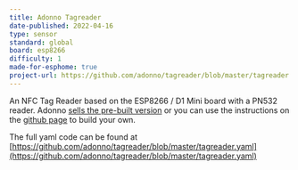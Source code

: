 ```yaml
---
title: Adonno Tagreader
date-published: 2022-04-16
type: sensor
standard: global
board: esp8266
difficulty: 1
made-for-esphome: true
project-url: https://github.com/adonno/tagreader/blob/master/tagreader.yaml
---
```


An NFC Tag Reader based on the ESP8266 / D1 Mini board with a PN532 reader. Adonno
[sells the pre-built version](https://shop.adonno.com/collections/frontpage/products/tag-reader-sandwitch-version) or
you can use the instructions on the [github page](https://github.com/adonno/tagreader) to build your own.

The full yaml code can be found at
[https://github.com/adonno/tagreader/blob/master/tagreader.yaml](https://github.com/adonno/tagreader/blob/master/tagreader.yaml)

